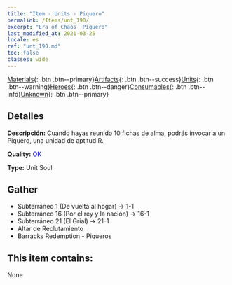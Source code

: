 ```yaml
---
title: "Item - Units - Piquero"
permalink: /Items/unt_190/
excerpt: "Era of Chaos  Piquero"
last_modified_at: 2021-03-25
locale: es
ref: "unt_190.md"
toc: false
classes: wide
---
```

 [Materials](/es/Items/){: .btn .btn--primary}[Artifacts](/es/Items/Artifacts/){: .btn .btn--success}[Units](/es/Items/Units/){: .btn .btn--warning}[Heroes](/es/Items/Heroes/){: .btn .btn--danger}[Consumables](/es/Items/Consumables/){: .btn .btn--info}[Unknown](/es/Items/Unknown/){: .btn .btn--primary}

## Detalles
 **Descripción:** Cuando hayas reunido 10 fichas de alma, podrás invocar a un Piquero, una unidad de aptitud R.

 **Quality:** <span style="color: #0000CD">OK</span>

 **Type:** Unit Soul

## Gather

*    Subterráneo 1 (De vuelta al hogar) -> 1-1 
*    Subterráneo 16 (Por el rey y la nación) -> 16-1 
*    Subterráneo 21 (El Grial) -> 21-1 
*    Altar de Reclutamiento 
*    Barracks Redemption - Piqueros 

## This item contains:

  None

